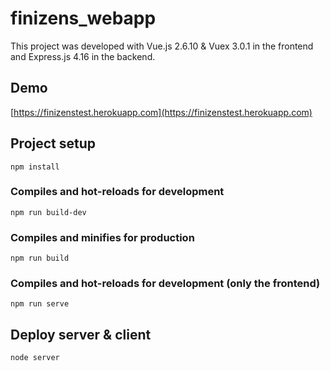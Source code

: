 # finizens_webapp

This project was developed with Vue.js 2.6.10 & Vuex 3.0.1 in the frontend and Express.js 4.16 in the backend.

## Demo

[https://finizenstest.herokuapp.com](https://finizenstest.herokuapp.com)

## Project setup
```
npm install
```

### Compiles and hot-reloads for development
```
npm run build-dev
```

### Compiles and minifies for production
```
npm run build
```

### Compiles and hot-reloads for development (only the frontend)
```
npm run serve
```

## Deploy server & client
```
node server
```

